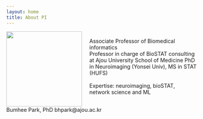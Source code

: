 ```yaml
---
layout: home
title: About PI
---
```



<div style="display: flex; align-items: flex-start;">
  <div style="margin-right: 20px;">
    <img src="../assets/img/profe.png" style="width: 200px;"/>
  </div>
  <div>
    <br>
    <p1>Associate Professor of Biomedical informatics</p1><br>
    <p1>Professor in charge of BioSTAT consulting </p1><br>
            <p1>at Ajou University School of Medicine</p1>
    <p1>PhD in Neuroimaging (Yonsei Univ), MS in STAT (HUFS)</p1><br><br>
    <p1>Expertise: neuroimaging, bioSTAT, network science and ML</p1><br>                                
  </div>
</div>
<p1>Bumhee Park, PhD</p1>
<p1>bhpark@ajou.ac.kr</p1>
